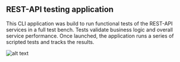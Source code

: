 ## REST-API testing application

This CLI application was build to run functional tests of the REST-API services in a full test bench. Tests validate business logic and overall service performance. Once launched, the application runs a series of scripted tests and tracks the results.

![alt text](screenshots/filename.png "Описание будет тут")​